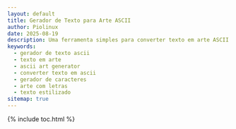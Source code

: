 ```yaml
---
layout: default
title: Gerador de Texto para Arte ASCII
author: Piolinux
date: 2025-08-19
description: Uma ferramenta simples para converter texto em arte ASCII de forma divertida e rápida.
keywords:
  - gerador de texto ascii
  - texto em arte
  - ascii art generator
  - converter texto em ascii
  - gerador de caracteres
  - arte com letras
  - texto estilizado
sitemap: true
---
```



{% include toc.html %}


<section class="post-content">
    <style>
        @import url('https://fonts.googleapis.com/css2?family=Inter:wght@400;700&display=swap');

        
        
        .container {
            max-width: 800px;
            width: 100%;
            background-color: #1e1e1e;
            padding: 40px;
            border-radius: 15px;
            box-shadow: 0 10px 30px var(--cor-sombra);
            margin: 20px auto;
        }

        h1 {
            color: var(--cor-destaque);
            font-size: 2.5em;
            margin-bottom: 10px;
        }

        p {
            margin-bottom: 15px;
        }

        .controls {
            display: flex;
            flex-direction: column;
            align-items: center;
            gap: 15px;
            margin-top: 25px;
            width: 100%;
        }

        textarea {
            width: 100%;
            max-width: 600px;
            padding: 12px;
            border-radius: 10px;
            border: 2px solid var(--cor-borda);
            background-color: #333;
            color: var(--cor-texto);
            outline: none;
            resize: vertical;
            min-height: 100px;
            font-size: 1em;
        }

        select {
            width: 100%;
            max-width: 600px;
            padding: 12px;
            border-radius: 10px;
            border: 2px solid var(--cor-borda);
            background-color: #333;
            color: var(--cor-texto);
            outline: none;
            font-size: 1em;
            cursor: pointer;
        }

        #generate-button {
            background-color: var(--cor-destaque);
            color: #fff;
            padding: 12px 25px;
            border-radius: 50px;
            border: none;
            cursor: pointer;
            transition: background-color 0.3s ease, transform 0.2s ease;
            font-weight: bold;
        }
        
        #generate-button:hover {
            background-color: #21879c;
            transform: translateY(-2px);
        }

        #ascii-output {
            background-color: var(--cor-fundo-pre);
            border: 1px solid var(--cor-borda);
            padding: 15px;
            margin-top: 25px;
            border-radius: 10px;
            overflow-x: auto;
            white-space: pre;
            text-align: left;
            font-family: monospace;
            font-size: 10px;
            line-height: 1;
            box-shadow: inset 0 0 10px rgba(0,0,0,0.3);
        }

        #ascii-output code {
            font-size: inherit;
        }

        #copy-button {
            background-color: var(--cor-destaque);
            color: #fff;
            padding: 12px 25px;
            border-radius: 50px;
            border: none;
            cursor: pointer;
            transition: background-color 0.3s ease, transform 0.2s ease;
            font-weight: bold;
            margin-top: 15px;
        }

        #copy-button:hover {
            background-color: #21879c;
            transform: translateY(-2px);
        }

        .message-box {
            background-color: var(--cor-destaque);
            color: #fff;
            padding: 15px;
            border-radius: 10px;
            position: fixed;
            bottom: 20px;
            left: 50%;
            transform: translateX(-50%);
            opacity: 0;
            transition: opacity 0.5s ease-in-out;
            pointer-events: none;
            z-index: 1000;
        }

        .message-box.show {
            opacity: 1;
        }

        .faq-section {
            margin-top: 40px;
            text-align: left;
        }

        .faq-section h3 {
            text-align: center;
            margin-bottom: 20px;
        }
    </style>
    
    
      
        <p>Já alguma vez quiseste fazer um desenho só com letras e símbolos? Aquelas imagens que víamos na internet, feitas com caracteres de texto? O nosso gerador de arte ASCII faz isso por ti. É uma ferramenta super simples para transformar qualquer texto numa espécie de "fotografia de texto" em segundos.</p>

        <p>Não precisas de perceber nada de código ou de design. A ideia aqui é a simplicidade. O gerador faz todo o trabalho: analisa o teu texto e usa um mapa de caracteres para criar o desenho de cada letra com símbolos. O resultado é um bloco de texto que podes copiar e colar onde quiseres.</p>

        <h3>Como funcionará, em poucas palavras</h3>
        <p><strong>Escreve o teu texto: Digita ou cola o que queres converter na caixa.<p>
        <p><strong>Escolhe o estilo: No menu, seleciona a forma de arte ASCII (por exemplo, "Padrão" ou "Bloco").<p>
        <p><strong>Clica para gerar: Clica no botão "Converter" e a tua 
        arte em texto aparecerá.<p>

        <div class="controls">
            <label for="style-select">Escolhe um estilo de arte:</label>
            <select id="style-select">
                <option value="default">Padrão</option>
                <option value="block">Bloco</option>
            </select>
            <textarea id="text-input" placeholder="Escreve o teu texto aqui..."></textarea>
            <button id="generate-button">Gerar Arte ASCII</button>
        </div>

        <div id="ascii-output">
            <code></code>
        </div>
        <button id="copy-button" style="display:none;">Copiar Texto</button>

        <p>Podes usar a arte que criaste para dar um toque especial nas tuas redes sociais, numa assinatura de e-mail, ou só para te divertires a ver como as teus textos e numeros ficam neste estilo. A criatividade é tua!</p>

        <div class="faq-section">
            <hr>
            <h3>Perguntas que pessoas costumam fazer?</h3>
            <p><strong>O que é essa tal de arte ASCII?</strong></p>
            <p>É a forma de desenhar usando os caracteres do teu teclado: letras, números, símbolos. É uma das formas mais antigas de arte digital e é super interessante.</p>

            <p><strong>Posso converter qualquer tipo de texto?</strong></p>
            <p>Sim, claro! A ferramenta converter texto em arte.</p>

            <p><strong>É preciso pagar para usar isto?</strong></p>
            <p>Não, não é. A ferramenta é completamente gratuita, para usares as vezes que quiseres. Não precisas de te registar, nem nada.</p>
        </div>
  
    <div id="message-box" class="message-box"></div>
  <script>
    document.addEventListener('DOMContentLoaded', () => {
      // Seleciona todos os elementos do DOM uma única vez
      const textInput = document.getElementById('text-input');
      const generateButton = document.getElementById('generate-button');
      const asciiOutput = document.getElementById('ascii-output').querySelector('code');
      const copyButton = document.getElementById('copy-button');
      const messageBox = document.getElementById('message-box');
      const styleSelect = document.getElementById('style-select');

      // Mapeamentos de estilos para arte ASCII.
      // Apenas o estilo 'default' é carregado inicialmente.
      const asciiStyles = {
        'default': {
          'A': `\n.d88b.\n8P  Y8\n8b  d8\n'Y88P'\n`,
          'B': `\n8888b.\n8P  Y8\n8888P'\n8P  b\n8888b.\n`,
          'C': `\n.d88b.\n8P  8\n8b  8\n'Y88P'\n`,
          'D': `\n8888b.\n8P  Y8\n8b  d8\n'Y88P'\n`,
          'E': `\n888888\n8P\n8888\n8P\n888888\n`,
          'F': `\n888888\n8P\n8888\n8P\n8P\n`,
          'G': `\n.d88b.\n8P  '\n8P d8\n'Y88P'\n`,
          'H': `\n888  888\n888  888\n8888888\n888  888\n888  888\n`,
          'I': `\n888888\n  88\n  88\n  88\n888888\n`,
          'J': `\n  8888\n    88\n    88\n88  88\n'Y8888\n`,
          'K': `\n888 8\n88 8\n8888\n88 8\n888 8\n`,
          'L': `\n888\n888\n888\n888\n888888\n`,
          'M': `\n.d88b.\n8P  Y8\n'Y88P'\n  8888\n`,
          'N': `\n888  88\n8888 88\n88 8888\n88  888\n88  888\n`,
          'O': `\n.d88b.\n8P  Y8\n8b  d8\n'Y88P'\n`,
          'P': `\n8888b.\n8P  Y8\n8888P'\n88\n88\n`,
          'Q': `\n.d88b.\n8P  Y8\n8b  d8\n'Y88P'\n  '\n`,
          'R': `\n8888b.\n8P  Y8\n8888P'\n88 P\n88  b\n`,
          'S': `\n.d88b.\n8P\n'Y88P.\n   Y8\n'Y88P'\n`,
          'T': `\n888888\n  88\n  88\n  88\n  88\n`,
          'U': `\n888  888\n888  888\n888  888\n888  888\n'Y88P'\n`,
          'V': `\n888  888\n888  888\n888  888\n'Y88P'\n`,
          'W': `\n888  888\n888  888\n8888888\n888  888\n888  888\n`,
          'X': `\nY8  P\nY88P\n Y88P\nY8P Y8\nY8  Y8\n`,
          'Y': `\n'Y88P'\n  88\n  88\n  88\n  88\n`,
          'Z': `\n888888\n   88P\n  88\n 88\n888888\n`,
          ' ': `\n \n \n \n \n \n`,
          '0': `\n.d88b.\n8P  Y8\n8b  d8\n'Y88P'\n`,
          '1': `\n  d8b\nd888b\n  88\n  88\nd88888\n`,
          '2': `\n.d88b.\n8P  '\n 'Y8b.\nd8b\n Y8888\n`,
          '3': `\n.d8b.\nY8b.\nd8P\nY8b.\n`
        }
      };

      // Simula o carregamento assíncrono do estilo 'block'.
      // Na vida real, você faria um 'fetch' para um arquivo JSON.
      const loadBlockStyle = () => {
        return new Promise(resolve => {
          setTimeout(() => {
            const blockStyle = {
              'block': {
                'A': `\n ████ \n█    █\n██████\n█    █\n█    █\n`,
                'B': `\n█████ \n█    █\n█████ \n█    █\n█████ \n`,
                'C': `\n ████ \n█    \n█    \n█    \n ████ \n`,
                'D': `\n████  \n█    █\n█    █\n█    █\n████  \n`,
                'E': `\n██████\n█     \n██████\n█     \n██████\n`,
                'F': `\n██████\n█     \n██████\n█     \n█     \n`,
                'G': `\n ████ \n█     \n█ ███\n█    █\n ████ \n`,
                'H': `\n█    █\n█    █\n██████\n█    █\n█    █\n`,
                'I': `\n█████\n  █  \n  █  \n  █  \n█████\n`,
                'J': `\n      █\n      █\n      █\n█      █\n █████\n`,
                'K': `\n█   █\n█  █ \n███  \n█  █ \n█   █\n`,
                'L': `\n█     \n█     \n█     \n█     \n██████\n`,
                'M': `\n█    █\n██  ██\n█ ██ █\n█    █\n█    █\n`,
                'N': `\n█    █\n██   █\n█ █  █\n█  █ █\n█   ██\n`,
                'O': `\n ████ \n█    █\n█    █\n█    █\n ████ \n`,
                'P': `\n█████ \n█    █\n█████ \n█     \n█     \n`,
                'Q': `\n ████ \n█    █\n█    █\n█  ███\n ████ █\n`,
                'R': `\n█████ \n█    █\n█████ \n█  █  \n█   █ \n`,
                'S': `\n █████\n█     \n ████ \n     █\n█████ \n`,
                'T': `\n██████\n  █   \n  █   \n  █   \n  █   \n`,
                'U': `\n█    █\n█    █\n█    █\n█    █\n ████ \n`,
                'V': `\n█    █\n█    █\n█    █\n ████ \n  █   \n`,
                'W': `\n█    █\n█    █\n█ ██ █\n██  ██\n█    █\n`,
                'X': `\n█   █\n █ █ \n  █  \n █ █ \n█   █\n`,
                'Y': `\n█    █\n █ █ \n  █  \n  █  \n  █  \n`,
                'Z': `\n██████\n   █  \n  █   \n █    \n██████\n`,
                ' ': `\n \n \n \n \n \n`,
                '0': `\n ████ \n█    █\n█    █\n█    █\n ████ \n`,
                '1': `\n  █  \n ██  \n  █  \n  █  \n█████\n`,
                '2': `\n █████\n█    █\n  ███ \n █    \n██████\n`,
                '3': `\n█████ \n█    █\n ███  \n█    █\n█████ \n`
              }
            };
            resolve(blockStyle);
          }, 500); // Simula um pequeno atraso de rede
        });
      };

      // Armazena o estado de carregamento do estilo 'block'
      let isBlockStyleLoaded = false;
      let currentStyle = 'default';

      // Função para mostrar uma mensagem temporária ao usuário
      const showMessage = (text) => {
        messageBox.textContent = text;
        messageBox.classList.add('show');
        setTimeout(() => {
          messageBox.classList.remove('show');
        }, 3000);
      };

      // Listener para mudar o estilo e carregar o novo se necessário
      styleSelect.addEventListener('change', async (event) => {
        currentStyle = event.target.value;
        if (currentStyle === 'block' && !isBlockStyleLoaded) {
          generateButton.classList.add('loading');
          generateButton.textContent = 'A carregar...';
          const blockData = await loadBlockStyle();
          Object.assign(asciiStyles, blockData); // Mescla o novo estilo com os existentes
          isBlockStyleLoaded = true;
          generateButton.classList.remove('loading');
          generateButton.textContent = 'Gerar Arte ASCII';
          showMessage('Estilo "Bloco" carregado!');
        }
      });

      // Evento para quando o utilizador clica no botão "Gerar"
      generateButton.addEventListener('click', () => {
        if (generateButton.classList.contains('loading')) {
          return; // Ignora o clique se o botão estiver em estado de carregamento
        }
        const inputText = textInput.value.toUpperCase();
        let lines = ['', '', '', '', '']; // 5 linhas por caractere, ajustado para os novos mapas
        const charMap = asciiStyles[currentStyle];

        if (!inputText) {
          showMessage('Por favor, escreve algum texto para converter.');
          return;
        }

        // Itera sobre cada caractere do input para construir a arte
        for (const char of inputText) {
          const asciiBlock = charMap[char];
          if (asciiBlock) {
            const blockLines = asciiBlock.trim().split('\n');
            for (let i = 0; i < blockLines.length; i++) {
              if (lines[i] !== undefined) {
                lines[i] += blockLines[i] + '  '; // Adiciona 2 espaços entre caracteres
              }
            }
          } else {
            // Se o caractere não existir, adiciona espaços em branco
            for (let i = 0; i < 5; i++) {
              lines[i] += '        ';
            }
          }
        }
        const asciiText = lines.join('\n');
        asciiOutput.textContent = asciiText;
        copyButton.style.display = 'block';
        showMessage('Arte ASCII gerada com sucesso!');
      });

      // Evento para o botão de copiar
      copyButton.addEventListener('click', () => {
        try {
          const range = document.createRange();
          range.selectNode(asciiOutput);
          window.getSelection().removeAllRanges();
          window.getSelection().addRange(range);
          document.execCommand('copy');
          window.getSelection().removeAllRanges();
          showMessage('Texto copiado para a área de transferência!');
        } catch (err) {
          console.error('Falha ao copiar o texto:', err);
          showMessage('Erro ao copiar o texto.');
        }
      });
    });
  </script>
